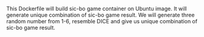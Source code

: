 This Dockerfile will build sic-bo game container on Ubuntu image. It will generate unique combination of sic-bo game result. We will generate three random number from 1-6, resemble DICE and give us unique combination of sic-bo game result.
